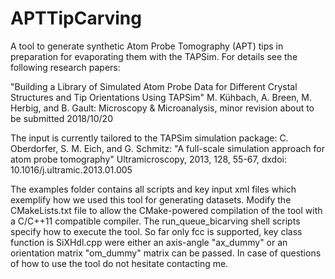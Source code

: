 # APTTipCarving
A tool to generate synthetic Atom Probe Tomography (APT) tips in preparation for evaporating them with the TAPSim.
For details see the following research papers:

"Building a Library of Simulated Atom Probe Data for Different Crystal Structures and Tip Orientations Using TAPSim"
M. Kühbach, A. Breen, M. Herbig, and B. Gault: Microscopy & Microanalysis, minor revision about to be submitted 2018/10/20

The input is currently tailored to the TAPSim simulation package:
C. Oberdorfer, S. M. Eich, and G. Schmitz: "A full-scale simulation approach for atom probe tomography"
Ultramicroscopy, 2013, 128, 55-67, dxdoi: 10.1016/j.ultramic.2013.01.005

The examples folder contains all scripts and key input xml files which exemplify how we used this tool for generating datasets.
Modify the CMakeLists.txt file to allow the CMake-powered compilation of the tool with a C/C++11 compatible compiler.
The run_queue_bicarving shell scripts specify how to execute the tool. 
So far only fcc is supported, key class function is SiXHdl.cpp were either an axis-angle "ax_dummy" or an orientation matrix "om_dummy" matrix can be passed. In case of questions of how to use the tool do not hesitate contacting me.
